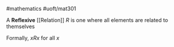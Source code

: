 #mathematics 
#uoft/mat301 

A **Reflexive** [[Relation]] $R$ is one where all elements are related to themselves

Formally, $xRx$ for all $x$